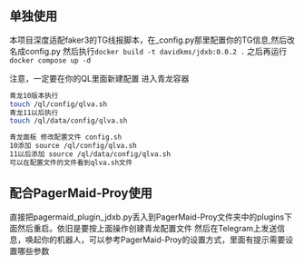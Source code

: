 ## 单独使用
本项目深度适配faker3的TG线报脚本，在_config.py那里配置你的TG信息,然后改名成config.py
然后执行`docker build -t davidkms/jdxb:0.0.2 .`
之后再运行`docker compose up -d`

注意，一定要在你的QL里面新建配置
进入青龙容器

```sh
青龙10版本执行
touch /ql/config/qlva.sh
青龙11以后执行
touch /ql/data/config/qlva.sh

青龙面板 修改配置文件 config.sh
10添加 source /ql/config/qlva.sh
11以后添加 source /ql/data/config/qlva.sh
可以在配置文件的文件看到qlva.sh文件
```

## 配合PagerMaid-Proy使用
直接把pagermaid_plugin_jdxb.py丢入到PagerMaid-Proy文件夹中的plugins下面然后重启。依旧是要按上面操作创建青龙配置文件
然后在Telegram上发送信息，唤起你的机器人，可以参考PagerMaid-Proy的设置方式，里面有提示需要设置哪些参数